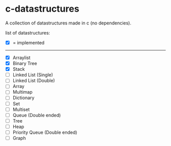
# c-datastructures
A collection of datastructures made in c (no dependencies).

list of datastructures:
 - [x] = implemented
___
 - [x] Arraylist
 - [x] Binary Tree
 - [x] Stack
 - [ ] Linked List (Single)
 - [ ] Linked List (Double)
 - [ ] Array
 - [ ] Multimap
 - [ ] Dictionary
 - [ ] Set
 - [ ] Multiset
 - [ ] Queue (Double ended)
 - [ ] Tree
 - [ ] Heap
 - [ ] Priority Queue (Double ended)
 - [ ] Graph